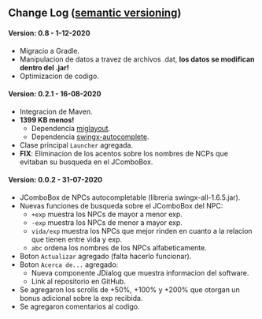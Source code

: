 ## Change Log ([semantic versioning](https://semver.org/))

#### Version: 0.8 - 1-12-2020
- Migracio a Gradle.
- Manipulacion de datos a travez de archivos .dat, **los datos se modifican dentro del .jar!**
- Optimizacion de codigo.

#### Version: 0.2.1 - 16-08-2020

- Integracion de Maven.
- **1399 KB menos!**
  - Dependencia [miglayout](https://search.maven.org/artifact/com.miglayout/miglayout/3.7.4/jar).
  - Dependencia [swingx-autocomplete](https://search.maven.org/artifact/org.swinglabs.swingx/swingx-autocomplete/1.6.5-1/jar).
- Clase principal `Launcher` agregada.
- **FIX**: Eliminacion de los acentos sobre los nombres de NCPs que evitaban su busqueda en el JComboBox.

#### Version: 0.0.2 - 31-07-2020 

- JComboBox de NPCs autocompletable (libreria swingx-all-1.6.5.jar).
- Nuevas funciones de busqueda sobre el JComboBox del NPC:
  - `+exp` muestra los NPCs de mayor a menor exp.
  - `-exp` muestra los NPCs de menor a mayor exp.
  - `vida/exp` muestra los NPCs que mejor rinden en cuanto a la relacion que tienen entre vida y exp.
  - `abc` ordena los nombres de los NPCs alfabeticamente.
- Boton `Actualizar` agregado (falta hacerlo funcionar).
- Boton `Acerca de...` agregado:
  - Nueva componente JDialog que muestra informacion del software.
  - Link al repositorio en GitHub.
- Se agregaron los scrolls de +50%, +100% y +200% que otorgan un bonus adicional sobre la exp recibida.
- Se agregaron comentarios al codigo.
